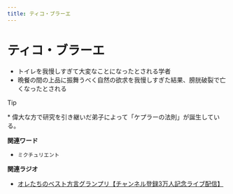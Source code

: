 ```yaml
---
title: ティコ・ブラーエ
---
```


# ティコ・ブラーエ


-   トイレを我慢しすぎて大変なことになったとされる学者
-   晩餐の間の上品に振舞うべく自然の欲求を我慢しすぎた結果、膀胱破裂で亡くなったとされる



Tip


\*
偉大な方で研究を引き継いだ弟子によって「ケプラーの法則」が誕生している。


**関連ワード**

-   `ミクチュリエント`

**関連ラジオ**

-   [オレたちのベスト方言グランプリ【チャンネル登録3万人記念ライブ配信】](https://www.youtube.com/watch?v=WhzAvTSYXxk)
